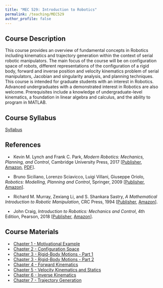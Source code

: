 ```yaml
---
title: "MEC 529: Introduction to Robotics"
permalink: /teaching/MEC529
author_profile: false
---
```


## Course Description
This course provides an overview of fundamental concepts in Robotics including kinematics and trajectory generation within the context of serial robotic manipulators. The main focus of the course will be on configuration space of robots, different representations of the configuration of a rigid body, forward and inverse position and velocity kinematics problem of serial manipulators, Jacobian and singularity analysis, and planning techniques. This course is intended for graduate students with an interest in Robotics. Advanced undergraduates with a demonstrated interest in Robotics are also welcome. Prerequisites include a knowledge of undergraduate-level kinematics, a foundation in linear algebra and calculus, and the ability to program in MATLAB.

## Course Syllabus
[Syllabus](https://aminfakhari.github.io/_pages/teaching/MEC529/MEC529_Syllabus_Spring2023.pdf)

## References
&nbsp; • &nbsp; Kevin M. Lynch and Frank C. Park, *Modern Robotics: Mechanics, Planning, and Control*, Cambridge University Press, 2017 [[Publisher](https://www.cambridge.org/us/academic/subjects/computer-science/computer-graphics-image-processing-and-robotics/modern-robotics-mechanics-planning-and-control), [Amazon](https://www.amazon.com/gp/product/1107156300/), [PDF](http://hades.mech.northwestern.edu/images/2/2e/MR-largefont-v2.pdf)].

&nbsp; • &nbsp; Bruno Siciliano, Lorenzo Sciavicco, Luigi Villani, Giuseppe Oriolo, *Robotics: Modelling, Planning and Control*, Springer, 2009 [[Publisher](https://link.springer.com/book/10.1007/978-1-84628-642-1), [Amazon](https://www.amazon.com/Robotics-Modelling-Planning-Textbooks-Processing/dp/1846286417)].

&nbsp; • &nbsp; Richard M. Murray, Zexiang Li, and S. Shankara Sastry, *A Mathematical Introduction to Robotic Manipulation*, CRC Press, 1994 [[Publisher](https://www.routledge.com/A-Mathematical-Introduction-to-Robotic-Manipulation/Murray-Li-Sastry/p/book/9780849379819), [Amazon](https://www.amazon.com/Mathematical-Introduction-Robotic-Manipulation/dp/0849379814)].

&nbsp; • &nbsp; John Craig, *Introduction to Robotics: Mechanics and Control*, 4th Edition, Pearson, 2018 [[Publisher](https://www.pearson.com/en-us/subject-catalog/p/introduction-to-robotics-mechanics-and-control/P200000003304/9780137848744), [Amazon](https://www.amazon.com/Introduction-Robotics-Mechanics-Control-4th/dp/0133489795)].


## Course Materials
&nbsp; • &nbsp; [Chapter 1 - Motivational Example](https://aminfakhari.github.io/_pages/teaching/MEC529/Chapter1_MotivationalExample.pdf) \
&nbsp; • &nbsp; [Chapter 2 - Configuration Space](https://aminfakhari.github.io/_pages/teaching/MEC529/Chapter2_ConfigurationSpace.pdf) \
&nbsp; • &nbsp; [Chapter 3 - Rigid-Body Motions - Part 1](https://aminfakhari.github.io/_pages/teaching/MEC529/Chapter3_RigidBodyMotions_Part1.pdf) \
&nbsp; • &nbsp; [Chapter 3 - Rigid-Body Motions - Part 2](https://aminfakhari.github.io/_pages/teaching/MEC529/Chapter3_RigidBodyMotions_Part2.pdf) \
&nbsp; • &nbsp; [Chapter 4 - Forward Kinematics](https://aminfakhari.github.io/_pages/teaching/MEC529/Chapter4_ForwardKinematics.pdf) \
&nbsp; • &nbsp; [Chapter 5 - Velocity Kinematics and Statics](https://aminfakhari.github.io/_pages/teaching/MEC529/Chapter5_VelocityKinematics&Statics.pdf) \
&nbsp; • &nbsp; [Chapter 6 - Inverse Kinematics](https://aminfakhari.github.io/_pages/teaching/MEC529/Chapter6_InverseKinematics.pdf) \
&nbsp; • &nbsp; [Chapter 7 - Trajectory Generation](https://aminfakhari.github.io/_pages/teaching/MEC529/Chapter7_TrajectoryGeneration.pdf)

